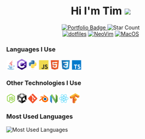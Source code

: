 <!--  header -->
<div id="badges" align="center" width="100%">
<h1>
Hi I'm Tim
<img src="https://media.giphy.com/media/hvRJCLFzcasrR4ia7z/giphy.gif" width="5%"/>
</h1>
<a href="https://timothycronin.com">
<img src="https://img.shields.io/badge/-My%20Portfolio-blue" alt="Portfolio Badge" style="width: 11%"/>
</a>
<img src="https://img.shields.io/github/stars/4tlc?style=social" alt="Star Count" style="width: 11%"/>
<br/>
<a href="https://github.com/4tlc/dotfiles"><img src="https://img.shields.io/badge/Setup-Dotfiles-blue?style=flat-square&logo=when-i-work&logoColor=white" alt="dotfiles" style="height: 11%"/></a>
<a href="https://neovim.io"><img src="https://img.shields.io/badge/Editor-NeoVim-blue?style=flat-square&logo=neovim" alt="NeoVim" style="height: 11%"/></a>
<a href="https://en.wikipedia.org/wiki/MacOS"><img src="https://img.shields.io/badge/OS-macOS-informational?style=flat-square&logo=apple&logoColor=white" alt="MacOS" style="height: 11%"/></a>
</div>
<!--  technologies -->
<h3>Languages I Use</h3>
<a href="https://www.java.com/en/"><img src="./images/java.svg" alt="java" style="width: 5%;"/></a> <a href="https://learn.microsoft.com/en-us/dotnet/csharp/tour-of-csharp/">
<img src="./images/c_hashtag.svg" alt="c#" style="width: 5%;"/></a>  <a href="https://www.python.org"><img src="./images/python.svg" alt="python" style="width: 5%;"/></a>  <a href="https://developer.mozilla.org/en-US/docs/Web/JavaScript"><img src="./images/js.svg" alt="javascript" style="width: 5%;"/></a>  <a href="https://developer.mozilla.org/en-US/docs/Learn/Getting_started_with_the_web/HTML_basics"><img src="./images/html.svg" alt="html" style="width: 5%;"/></a>  <a href="https://developer.mozilla.org/en-US/docs/Learn/CSS/First_steps/What_is_CSS"><img src="./images/css.svg" alt="css" style="width: 5%;"/></a>  <a href="https://www.typescriptlang.org"><img src="./images/typescript.svg" alt="typescript" style="width: 5%"/></a>
<div>
<h3>Other Technologies I Use</h3>
<div width="100%"/>
<a href="https://nodejs.org/en/"><img src="./images/nodejs.svg" alt="nodejs" style="width: 5%;"/></a>  <a href="https://unity.com"><img src="./images/unity.png" alt="unity" style="width: 5%;"/></a>  <a href="https://git-scm.com"><img src="./images/git.svg" alt="git" style="width: 5%;"/></a>  <a href="https://www.blender.org"><img src="./images/blender.svg" alt="blender" style="width: 5%;"/></a>  <a href="https://neovim.io"><img src="./images/neovim.svg" alt="neovim" style="width: 4%"/></a>    <a href="https://reactjs.org"><img src="./images/react.svg" alt="react" style="width: 5%"/></a>  <a href="https://www.tensorflow.org"><img src="./images/tensorflow.svg" alt="tensorflow" style="width: 5%;"/></a>
</div>

<h3>Most Used Languages</h3>
<img src="https://github-readme-stats.vercel.app/api/top-langs/?username=4tlc&layout=compact&hide_title=true&langs_count=6&hide=SCSS" alt="Most Used Languages"/>
